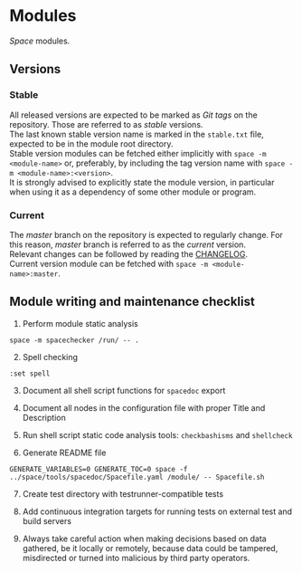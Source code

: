 # Modules

_Space_ modules.

## Versions

### Stable
All released versions are expected to be marked as _Git tags_ on the repository. Those are referred to as _stable_ versions.  
The last known stable version name is marked in the `stable.txt` file, expected to be in the module root directory.  
Stable version modules can be fetched either implicitly with `space -m <module-name>` or, preferably, by including the tag version name with `space -m <module-name>:<version>`.  
It is strongly advised to explicitly state the module version, in particular when using it as a dependency of some other module or program.

### Current
The _master_ branch on the repository is expected to regularly change. For this reason, _master_ branch is referred to as the _current_ version.  
Relevant changes can be followed by reading the [CHANGELOG](CHANGELOG.md).  
Current version module can be fetched with `space -m <module-name>:master`.


## Module writing and maintenance checklist

1. Perform module static analysis
```
space -m spacechecker /run/ -- .
```

2. Spell checking
```
:set spell
```

3. Document all shell script functions for `spacedoc` export

4. Document all nodes in the configuration file with proper Title and Description

5. Run shell script static code analysis tools: `checkbashisms` and `shellcheck`

6. Generate README file
```
GENERATE_VARIABLES=0 GENERATE_TOC=0 space -f ../space/tools/spacedoc/Spacefile.yaml /module/ -- Spacefile.sh
```

7. Create test directory with testrunner-compatible tests

8. Add continuous integration targets for running tests on external test and build servers

9. Always take careful action when making decisions based on data gathered, be it locally or remotely, because data could be tampered, misdirected or turned into malicious by third party operators.


